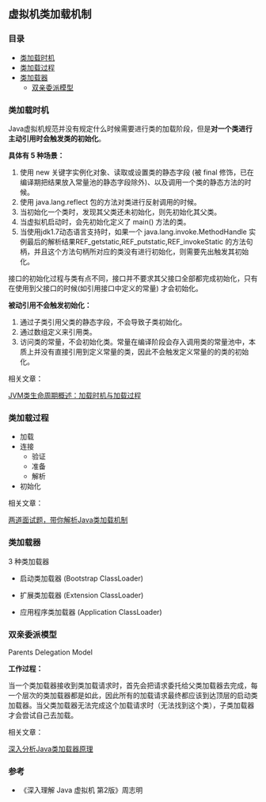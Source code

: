 ## 虚拟机类加载机制

### 目录

- [类加载时机](#类加载时机)
- [类加载过程](#类加载过程)
- [类加载器](#类加载器)
  - [双亲委派模型](#双亲委派模型)

### 类加载时机

Java虚拟机规范并没有规定什么时候需要进行类的加载阶段，但是**对一个类进行主动引用时会触发类的初始化**。



**具体有 5 种场景：**

1. 使用 new 关键字实例化对象、读取或设置类的静态字段 (被 final 修饰，已在编译期把结果放入常量池的静态字段除外)、以及调用一个类的静态方法的时候。
2. 使用 java.lang.reflect 包的方法对类进行反射调用的时候。
3. 当初始化一个类时，发现其父类还未初始化，则先初始化其父类。
4. 当虚拟机启动时，会先初始化定义了 main() 方法的类。
5. 当使用jdk1.7动态语言支持时，如果一个 java.lang.invoke.MethodHandle 实例最后的解析结果REF_getstatic,REF_putstatic,REF_invokeStatic 的方法句柄，并且这个方法句柄所对应的类没有进行初始化，则需要先出触发其初始化。



接口的初始化过程与类有点不同，接口并不要求其父接口全部都完成初始化，只有在使用到父接口的时候(如引用接口中定义的常量) 才会初始化。



**被动引用不会触发初始化：**

1. 通过子类引用父类的静态字段，不会导致子类初始化。
2. 通过数组定义来引用类。
3. 访问类的常量，不会初始化类。常量在编译阶段会存入调用类的常量池中，本质上并没有直接引用到定义常量的类，因此不会触发定义常量的的类的初始化。



相关文章：

[JVM类生命周期概述：加载时机与加载过程](https://blog.csdn.net/justloveyou_/article/details/72466105)


### 类加载过程

- 加载 
- 连接
  - 验证 
  - 准备 
  - 解析 
- 初始化

  

相关文章：

[两道面试题，带你解析Java类加载机制](https://www.cnblogs.com/chanshuyi/p/the_java_class_load_mechamism.html)





### 类加载器

3 种类加载器

- 启动类加载器 (Bootstrap ClassLoader)

- 扩展类加载器 (Extension ClassLoader)

- 应用程序类加载器 (Application ClassLoader)

  

### 双亲委派模型

Parents Delegation Model

**工作过程：**

当一个类加载器接收到类加载请求时，首先会把请求委托给父类加载器去完成，每一个层次的类加载器都是如此，因此所有的加载请求最终都应该到达顶层的启动类加载器。当父类加载器无法完成这个加载请求时（无法找到这个类），子类加载器才会尝试自己去加载。



相关文章：

[深入分析Java类加载器原理](https://juejin.im/post/5c866e00f265da2dd1689f8b#heading-8)

### 参考
- 《深入理解 Java 虚拟机 第2版》周志明
